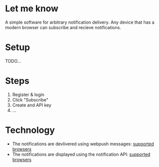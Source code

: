 # Let me know
A simple software for arbitrary notification delivery.
Any device that has a modern browser can subscribe and recieve notifications.

# Setup
TODO...

# Steps
1. Register & login
2. Click "Subscribe"
3. Create and API key
4. ...

# Technology
- The notifications are devlivered using webpush messages: [supported browsers](https://caniuse.com/push-api)
- The notifications are displayed using the notification API: [supported browsers](https://caniuse.com/notifications)
